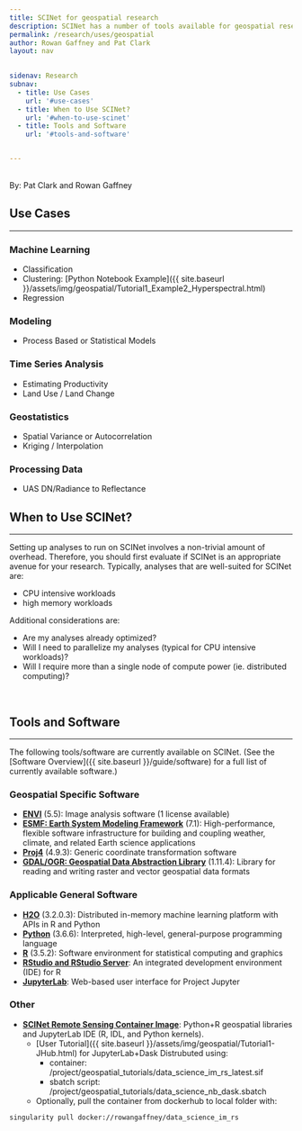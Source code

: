 ```yaml
---
title: SCINet for geospatial research
description: SCINet has a number of tools available for geospatial research
permalink: /research/uses/geospatial
author: Rowan Gaffney and Pat Clark
layout: nav

 
sidenav: Research
subnav:
  - title: Use Cases
    url: '#use-cases'
  - title: When to Use SCINet?
    url: '#when-to-use-scinet'
  - title: Tools and Software
    url: '#tools-and-software'


---
```

<br>
By: Pat Clark and Rowan Gaffney

## Use Cases
---
### **Machine Learning**
* Classification
* Clustering: [Python Notebook Example]({{ site.baseurl }}/assets/img/geospatial/Tutorial1_Example2_Hyperspectral.html)
* Regression

### **Modeling**
* Process Based or Statistical Models

### **Time Series Analysis**
* Estimating Productivity
* Land Use / Land Change

### **Geostatistics**
* Spatial Variance or Autocorrelation
* Kriging / Interpolation

### **Processing Data**
* UAS DN/Radiance to Reflectance

## When to Use SCINet?
---
Setting up analyses to run on SCINet involves a non-trivial amount of overhead. Therefore, you should first evaluate if SCINet is an appropriate avenue for your research. Typically, analyses that are well-suited for SCINet are:
* CPU intensive workloads
* high memory workloads

Additional considerations are:
* Are my analyses already optimized?
* Will I need to parallelize my analyses (typical for CPU intensive workloads)?
* Will I require more than a single node of compute power (ie. distributed computing)?
<br>

## Tools and Software
---
The following tools/software are currently available on SCINet. (See the [Software Overview]({{ site.baseurl }}/guide/software) for a full list of currently available software.)

### Geospatial Specific Software
* [**ENVI**](https://www.harrisgeospatial.com/Software-Technology/ENVI) (5.5): Image analysis software (1 license available)
* [**ESMF: Earth System Modeling Framework**]() (7.1): High-performance, flexible software infrastructure for building and coupling weather, climate, and related Earth science applications
* [**Proj4**](https://github.com/OSGeo/PROJ) (4.9.3): Generic coordinate transformation software
* [**GDAL/OGR: Geospatial Data Abstraction Library**](https://gdal.org/) (1.11.4): Library for reading and writing raster and vector geospatial data formats

### Applicable General Software
* [**H2O**](https://www.h2o.ai) (3.2.0.3): Distributed in-memory machine learning platform with APIs in R and Python
* [**Python**](https://www.python.org/) (3.6.6): Interpreted, high-level, general-purpose programming language
* [**R**](https://www.r-project.org/) (3.5.2): Software environment for statistical computing and graphics
* [**RStudio and RStudio Server**](https://www.rstudio.com/): An integrated development environment (IDE) for R
* [**JupyterLab**](https://jupyterlab.readthedocs.io/en/stable/): Web-based user interface for Project Jupyter

### Other
* [**SCINet Remote Sensing Container Image**](https://hub.docker.com/r/rowangaffney/data_science_im_rs): Python+R geospatial libraries and JupyterLab IDE (R, IDL, and Python kernels).
    * [User Tutorial]({{ site.baseurl }}/assets/img/geospatial/Tutorial1-JHub.html) for JupyterLab+Dask Distrubuted using:
      * container: /project/geospatial_tutorials/data_science_im_rs_latest.sif
      * sbatch script: /project/geospatial_tutorials/data_science_nb_dask.sbatch
    *  Optionally, pull the container from dockerhub to local folder with:
```bash
singularity pull docker://rowangaffney/data_science_im_rs
```
